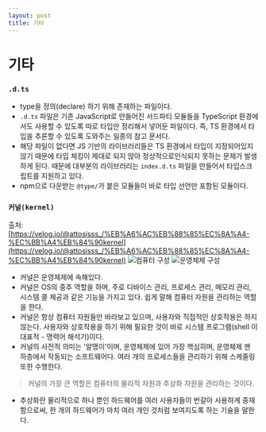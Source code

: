 ```yaml
---
layout: post
title: 기타
---
```


# 기타

### `.d.ts`

- type을 정의(declare) 하기 위해 존재하는 파일이다.
- `.d.ts` 파일은 기존 JavaScript로 만들어진 서드파티 모듈들을 TypeScript 환경에서도 사용할 수 있도록 따로 타입만 정리해서 넣어둔 파일이다. 즉, TS 환경에서 타입을 추론할 수 있도록 도와주는 일종의 참고 문서다.
- 해당 파일이 없다면 JS 기반의 라이브러리들은 TS 환경에서 타입이 지정되어있지 않기 때문에 타입 체킹이 제대로 되지 않아 정상적으로인식되지 못하는 문제가 발생하게 된다. 때문에 대부분의 라이브러리는 `index.d.ts` 파일을 만들어서 타입스크립트를 지원하고 있다.
- npm으로 다운받는 `@type/`가 붙은 모듈들이 바로 타입 선언만 포함된 모듈이다.


### `커널(kernel)`

출처: [https://velog.io/@attosisss_/%EB%A6%AC%EB%88%85%EC%8A%A4-%EC%BB%A4%EB%84%90kernel](https://velog.io/@attosisss_/%EB%A6%AC%EB%88%85%EC%8A%A4-%EC%BB%A4%EB%84%90kernel)
![컴퓨터 구성](https://velog.velcdn.com/images/attosisss_/post/e8b40e21-5dc0-441d-a4d0-e3a0b2603013/image.png)
![운영체제 구성](https://velog.velcdn.com/images/attosisss_/post/66c45c34-3358-4d99-b6d1-2204ae1fd509/image.png)
- 커널은 운영체제에 속해있다.
- 커널은 OS의 중추 역할을 하며, 주로 디바이스 관리, 프로세스 관리, 메모리 관리, 시스템 콜 제공과 같은 기능을 가지고 있다. 쉽게 말해 컴퓨터 자원을 관리하는 역할을 한다.
- 커널은 항상 컴퓨터 자원들만 바라보고 있으며, 사용자와 직접적인 상호작용은 하지 않는다. 사용자와 상호작용을 하기 위해 필요한 것이 바로 시스템 프로그램(shell 이 대표적 - 명력어 해석기)이다.
- 커널의 사전적 의미는 '알맹이'이며, 운영체제에 있어 가장 핵심히며, 운영체제 맨 하층에서 작동되는 소프트웨어다. 여러 개의 프로세스들을 관리하기 위해 스케줄링 또한 수행한다.

> 커널의 가장 큰 역할은 컴퓨터의 물리적 자원과 추상화 자원을 관리하는 것이다.
- 추상화란 물리적으로 하나 뿐인 하드웨어를 여러 사용자들이 번갈아 사용하게 중재함으로써, 한 개의 하드웨어가 마치 여러 개인 것처럼 보여지도록 하는 기술을 말한다.
